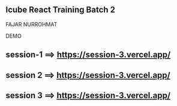 ## Icube React Training Batch 2
FAJAR NURROHMAT

DEMO
## session-1 ==> https://session-3.vercel.app/
## session 2 ==> https://session-3.vercel.app/
## session 3 ==> https://session-3.vercel.app/
